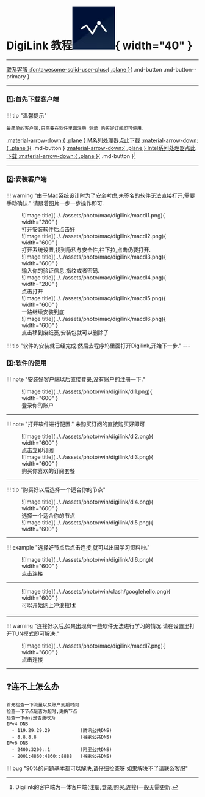 # DigiLink 教程![Image title](../../assets/photo/win/digilink/digilinklogo.png){ width="40" }
---

[联系客服 :fontawesome-solid-user-plus:{ .plane }](../../chat.html){ .md-button .md-button--primary }

---

### 1️⃣:首先下载客户端
!!! tip "温馨提示"
    
    最简单的客户端,只需要在软件里面注册 登录 购买好订阅即可使用.
    
[:material-arrow-down:{ .plane } M系列处理器点此下载 :material-arrow-down:{ .plane }](http://154.12.60.107:10010/Digilink_1.3.10-arm64.pkg){ .md-button }
[:material-arrow-down:{ .plane } Intel系列处理器点此下载 :material-arrow-down:{ .plane }](http://154.12.60.107:10010/Digilink_1.3.10.pkg){ .md-button }[^1] 

---

### 2️⃣:安装客户端
!!! warning "由于Mac系统设计时为了安全考虑,未签名的软件无法直接打开,需要手动确认."
    请跟着图片一步一步操作即可.
<figure markdown="span">
![Image title](../../assets/photo/mac/digilink/macdl1.png){ width="280" }
  <figcaption>打开安装软件后点击好</figcaption>
![Image title](../../assets/photo/mac/digilink/macdl2.png){ width="600" }
  <figcaption>打开系统设置,找到隐私与安全性,往下拉,点击仍要打开.</figcaption>
![Image title](../../assets/photo/mac/digilink/macdl3.png){ width="600" }
  <figcaption>输入你的验证信息,指纹或者密码.</figcaption>
![Image title](../../assets/photo/mac/digilink/macdl4.png){ width="280" }
  <figcaption>点击打开</figcaption>
![Image title](../../assets/photo/mac/digilink/macdl5.png){ width="600" }
  <figcaption>一路继续安装到底</figcaption>
![Image title](../../assets/photo/mac/digilink/macdl6.png){ width="600" }
  <figcaption>点击移到废纸篓,安装包就可以删除了</figcaption>
  <figcaption></figcaption>
</figure>
!!! tip "软件的安装就已经完成.然后去程序坞里面打开Digilink,开始下一步."
---

### 3️⃣:软件的使用
!!! note "安装好客户端以后直接登录,没有账户的注册一下."
<figure markdown="span">
![Image title](../../assets/photo/win/digilink/dl1.png){ width="600" }
  <figcaption>登录你的账户</figcaption>
</figure>

---

!!! note "打开软件进行配置."
    未购买订阅的直接购买好即可

<figure markdown="span">
![Image title](../../assets/photo/win/digilink/dl2.png){ width="600" }
  <figcaption>点击立即订阅</figcaption>
![Image title](../../assets/photo/win/digilink/dl3.png){ width="600" }
  <figcaption>购买你喜欢的订阅套餐</figcaption>
</figure>

---

!!! tip "购买好以后选择一个适合你的节点"

<figure markdown="span">
![Image title](../../assets/photo/win/digilink/dl4.png){ width="600" }
  <figcaption>选择一个适合你的节点</figcaption>
![Image title](../../assets/photo/win/digilink/dl5.png){ width="600" }
  <figcaption></figcaption>
</figure>

---

!!! example "选择好节点后点击连接,就可以出国学习资料啦."

<figure markdown="span">
![Image title](../../assets/photo/win/digilink/dl6.png){ width="600" }
  <figcaption>点击连接</figcaption>
</figure>

---

<figure markdown="span">
![Image title](../../assets/photo/win/clash/googlehello.png){ width="600" }
  <figcaption>可以开始网上冲浪拉!🏄‍</figcaption>
</figure>

---

!!! warning "连接好以后,如果出现有一些软件无法进行学习的情况.请在设置里打开TUN模式即可解决."

<figure markdown="span">
![Image title](../../assets/photo/mac/digilink/macdl7.png){ width="600" }
  <figcaption>点击连接</figcaption>
</figure>

---

## ❓连不上怎么办
    首先检查一下流量以及账户到期时间
    检查一下节点是否为超时,更换节点
    检查一下dns是否更改为
    IPv4 DNS
      - 119.29.29.29           (腾讯公共DNS)
      - 8.8.8.8                (谷歌公共DNS)
    IPv6 DNS
      - 2400:3200::1           (阿里公共DNS)
      - 2001:4860:4860::8888   (谷歌公共DNS)
!!! bug "90%的问题基本都可以解决,请仔细检查呀 如果解决不了请联系客服"

[^1]: Digilink的客户端为一体客户端(注册,登录,购买,连接)一般无需更新.